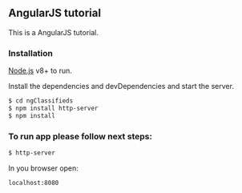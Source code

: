 ## AngularJS tutorial
 This is a AngularJS tutorial.


### Installation

[Node.js](https://nodejs.org/) v8+ to run.

Install the dependencies and devDependencies and start the server.

```sh
$ cd ngClassifieds
$ npm install http-server
$ npm install

```

### To run app please follow next steps:

```sh
$ http-server
```

 In you browser open:
```sh
localhost:8080
```
